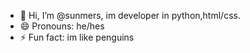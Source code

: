 - 👋 Hi, I’m @sunmers, im developer in python,html/css.
- 😄 Pronouns: he/hes
- ⚡ Fun fact: im like penguins

<!---
sunmers/sunmers is a ✨ special ✨ repository because its `README.md` (this file) appears on your GitHub profile.
You can click the Preview link to take a look at your changes.
--->
